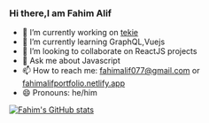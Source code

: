 ### Hi there,I am Fahim Alif
<!--

**Fahimkhan9/Fahimkhan9** is a ✨ _special_ ✨ repository because its `README.md` (this file) appears on your GitHub profile.
-->


- 🔭 I’m currently working on [tekie](https://www.tekie.in/)
- 🌱 I’m currently learning GraphQL,Vuejs
- 👯 I’m looking to collaborate on ReactJS projects
- 💬 Ask me about Javascript
- 📫 How to reach me: fahimalif077@gmail.com or [fahimalifportfolio.netlify.app](https://fahimalifportfolio.netlify.app/)
- 😄 Pronouns: he/him

[![Fahim's GitHub stats](https://github-readme-stats.vercel.app/api?username=Fahimkhan9)]()
